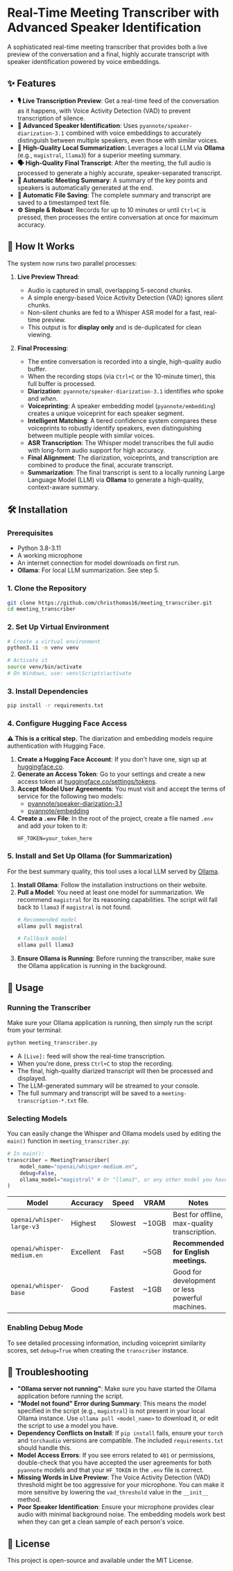 # Real-Time Meeting Transcriber with Advanced Speaker Identification

A sophisticated real-time meeting transcriber that provides both a live preview of the conversation and a final, highly accurate transcript with speaker identification powered by voice embeddings.

## ✨ Features

- **🎙️ Live Transcription Preview**: Get a real-time feed of the conversation as it happens, with Voice Activity Detection (VAD) to prevent transcription of silence.
- **🎯 Advanced Speaker Identification**: Uses `pyannote/speaker-diarization-3.1` combined with voice embeddings to accurately distinguish between multiple speakers, even those with similar voices.
- **📝 High-Quality Local Summarization**: Leverages a local LLM via **Ollama** (e.g., `magistral`, `llama3`) for a superior meeting summary.
- **🗣️ High-Quality Final Transcript**: After the meeting, the full audio is processed to generate a highly accurate, speaker-separated transcript.
- **📝 Automatic Meeting Summary**: A summary of the key points and speakers is automatically generated at the end.
- **💾 Automatic File Saving**: The complete summary and transcript are saved to a timestamped text file.
- **⚙️ Simple & Robust**: Records for up to 10 minutes or until `Ctrl+C` is pressed, then processes the entire conversation at once for maximum accuracy.

## 🚀 How It Works

The system now runs two parallel processes:

1.  **Live Preview Thread**:
    *   Audio is captured in small, overlapping 5-second chunks.
    *   A simple energy-based Voice Activity Detection (VAD) ignores silent chunks.
    *   Non-silent chunks are fed to a Whisper ASR model for a fast, real-time preview.
    *   This output is for **display only** and is de-duplicated for clean viewing.

2.  **Final Processing**:
    *   The entire conversation is recorded into a single, high-quality audio buffer.
    *   When the recording stops (via `Ctrl+C` or the 10-minute timer), this full buffer is processed.
    *   **Diarization**: `pyannote/speaker-diarization-3.1` identifies *who* spoke and *when*.
    *   **Voiceprinting**: A speaker embedding model (`pyannote/embedding`) creates a unique voiceprint for each speaker segment.
    *   **Intelligent Matching**: A tiered confidence system compares these voiceprints to robustly identify speakers, even distinguishing between multiple people with similar voices.
    *   **ASR Transcription**: The Whisper model transcribes the full audio with long-form audio support for high accuracy.
    *   **Final Alignment**: The diarization, voiceprints, and transcription are combined to produce the final, accurate transcript.
    *   **Summarization**: The final transcript is sent to a locally running Large Language Model (LLM) via **Ollama** to generate a high-quality, context-aware summary.

## 🛠️ Installation

### Prerequisites
- Python 3.8-3.11
- A working microphone
- An internet connection for model downloads on first run.
- **Ollama**: For local LLM summarization. See step 5.

### 1. Clone the Repository
```bash
git clone https://github.com/christhomas16/meeting_transcriber.git
cd meeting_transcriber
```

### 2. Set Up Virtual Environment
```bash
# Create a virtual environment
python3.11 -m venv venv

# Activate it
source venv/bin/activate
# On Windows, use: venv\Scripts\activate
```

### 3. Install Dependencies
```bash
pip install -r requirements.txt
```

### 4. Configure Hugging Face Access
**⚠️ This is a critical step.** The diarization and embedding models require authentication with Hugging Face.

1.  **Create a Hugging Face Account**: If you don't have one, sign up at [huggingface.co](https://huggingface.co).
2.  **Generate an Access Token**: Go to your settings and create a new access token at [huggingface.co/settings/tokens](https://huggingface.co/settings/tokens).
3.  **Accept Model User Agreements**: You must visit and accept the terms of service for the following two models:
    *   [pyannote/speaker-diarization-3.1](https://huggingface.co/pyannote/speaker-diarization-3.1)
    *   [pyannote/embedding](https://huggingface.co/pyannote/embedding)
4.  **Create a `.env` File**: In the root of the project, create a file named `.env` and add your token to it:
    ```
    HF_TOKEN=your_token_here
    ```

### 5. Install and Set Up Ollama (for Summarization)
For the best summary quality, this tool uses a local LLM served by [Ollama](https://ollama.com).

1.  **Install Ollama**: Follow the installation instructions on their website.
2.  **Pull a Model**: You need at least one model for summarization. We recommend `magistral` for its reasoning capabilities. The script will fall back to `llama3` if `magistral` is not found.
    ```bash
    # Recommended model
    ollama pull magistral

    # Fallback model
    ollama pull llama3
    ```
3.  **Ensure Ollama is Running**: Before running the transcriber, make sure the Ollama application is running in the background.

## 🎯 Usage

### Running the Transcriber
Make sure your Ollama application is running, then simply run the script from your terminal:
```bash
python meeting_transcriber.py
```
- A `[Live]:` feed will show the real-time transcription.
- When you're done, press `Ctrl+C` to stop the recording.
- The final, high-quality diarized transcript will then be processed and displayed.
- The LLM-generated summary will be streamed to your console.
- The full summary and transcript will be saved to a `meeting-transcription-*.txt` file.

### Selecting Models
You can easily change the Whisper and Ollama models used by editing the `main()` function in `meeting_transcriber.py`:

```python
# In main():
transcriber = MeetingTranscriber(
    model_name="openai/whisper-medium.en",
    debug=False,
    ollama_model="magistral" # Or "llama3", or any other model you have in Ollama
)
```

| Model | Accuracy | Speed | VRAM | Notes |
|---|---|---|---|---|
| `openai/whisper-large-v3` | Highest | Slowest | ~10GB | Best for offline, max-quality transcription. |
| `openai/whisper-medium.en`| Excellent| Fast | ~5GB | **Recommended for English meetings.** |
| `openai/whisper-base` | Good | Fastest | ~1GB | Good for development or less powerful machines. |

### Enabling Debug Mode
To see detailed processing information, including voiceprint similarity scores, set `debug=True` when creating the `transcriber` instance.

## 🔧 Troubleshooting

- **"Ollama server not running"**: Make sure you have started the Ollama application before running the script.
- **"Model not found" Error during Summary**: This means the model specified in the script (e.g., `magistral`) is not present in your local Ollama instance. Use `ollama pull <model_name>` to download it, or edit the script to use a model you have.
- **Dependency Conflicts on Install**: If `pip install` fails, ensure your `torch` and `torchaudio` versions are compatible. The included `requirements.txt` should handle this.
- **Model Access Errors**: If you see errors related to `401` or permissions, double-check that you have accepted the user agreements for both `pyannote` models and that your `HF_TOKEN` in the `.env` file is correct.
- **Missing Words in Live Preview**: The Voice Activity Detection (VAD) threshold might be too aggressive for your microphone. You can make it more sensitive by lowering the `vad_threshold` value in the `__init__` method.
- **Poor Speaker Identification**: Ensure your microphone provides clear audio with minimal background noise. The embedding models work best when they can get a clean sample of each person's voice.

## 📝 License

This project is open-source and available under the MIT License.
